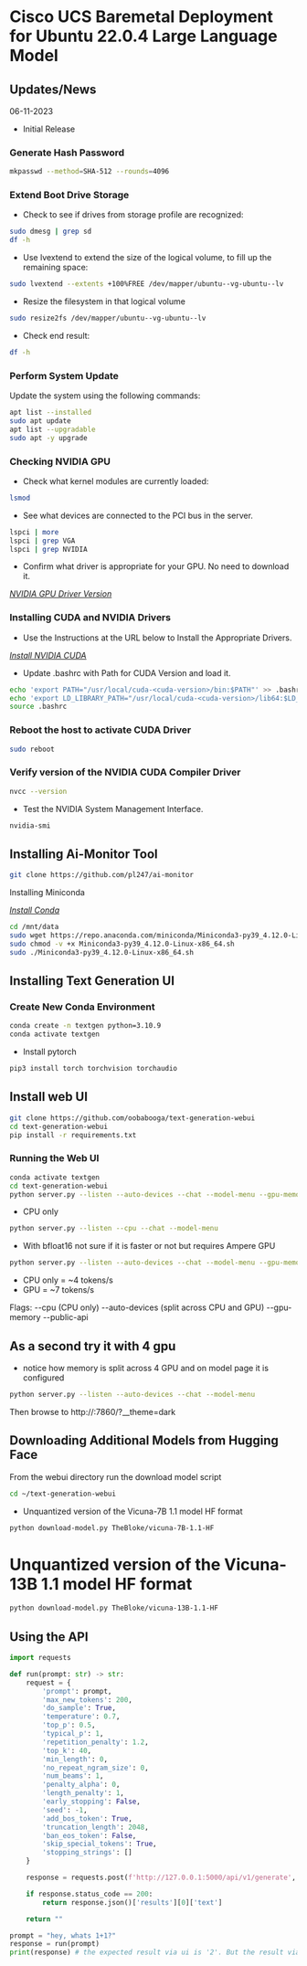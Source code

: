 # Cisco UCS Baremetal Deployment for Ubuntu 22.0.4 Large Language Model

## Updates/News

06-11-2023
* Initial Release

### Generate Hash Password

```bash
mkpasswd --method=SHA-512 --rounds=4096
```

### Extend Boot Drive Storage 

* Check to see if drives from storage profile are recognized:

```bash
sudo dmesg | grep sd
df -h
```

* Use lvextend to extend the size of the logical volume, to fill up the remaining space:

```bash
sudo lvextend --extents +100%FREE /dev/mapper/ubuntu--vg-ubuntu--lv
```

* Resize the filesystem in that logical volume

```bash
sudo resize2fs /dev/mapper/ubuntu--vg-ubuntu--lv
```

* Check end result:

```bash
df -h
```

### Perform System Update

Update the system using the following commands:

```bash
apt list --installed
sudo apt update
apt list --upgradable
sudo apt -y upgrade
```

### Checking NVIDIA GPU 

* Check what kernel modules are currently loaded:

```bash
lsmod
```

* See what devices are connected to the PCI bus in the server.

```bash
lspci | more
lspci | grep VGA
lspci | grep NVIDIA
```

* Confirm what driver is appropriate for your GPU. No need to download it.

[*NVIDIA GPU Driver Version*](https://www.nvidia.com/Download/index.aspx?lang=en)

### Installing CUDA and NVIDIA Drivers

* Use the Instructions at the URL below to Install the Appropriate Drivers.

[*Install NVIDIA CUDA*](https://developer.nvidia.com/cuda-downloads)

* Update .bashrc with Path for CUDA Version and load it.

```bash
echo 'export PATH="/usr/local/cuda-<cuda-version>/bin:$PATH"' >> .bashrc
echo 'export LD_LIBRARY_PATH="/usr/local/cuda-<cuda-version>/lib64:$LD_LIBRARY_PATH"' >> .bashrc
source .bashrc  
```

### Reboot the host to activate CUDA Driver

```bash
sudo reboot
```

### Verify version of the NVIDIA CUDA Compiler Driver

```bash
nvcc --version
```

* Test the NVIDIA System Management Interface.

```bash
nvidia-smi
```

## Installing Ai-Monitor Tool

```bash
git clone https://github.com/pl247/ai-monitor
```

Installing Miniconda  

[*Install Conda*](https://learnubuntu.com/install-conda/) 

 
```bash
cd /mnt/data
sudo wget https://repo.anaconda.com/miniconda/Miniconda3-py39_4.12.0-Linux-x86_64.sh
sudo chmod -v +x Miniconda3-py39_4.12.0-Linux-x86_64.sh
sudo ./Miniconda3-py39_4.12.0-Linux-x86_64.sh
```

## Installing Text Generation UI 

### Create New Conda Environment 

```bash
conda create -n textgen python=3.10.9
conda activate textgen
```

* Install pytorch 

```bash
pip3 install torch torchvision torchaudio
```

 

## Install web UI

```bash
git clone https://github.com/oobabooga/text-generation-webui
cd text-generation-webui
pip install -r requirements.txt
```

### Running the Web UI

```bash
conda activate textgen
cd text-generation-webui
python server.py --listen --auto-devices --chat --model-menu --gpu-memory 35
```
 

* CPU only

```bash
python server.py --listen --cpu --chat --model-menu
```

* With bfloat16 not sure if it is faster or not but requires Ampere GPU

```bash
python server.py --listen --auto-devices --chat --model-menu --gpu-memory 14 --bf16
```

* CPU only = ~4 tokens/s
* GPU = ~7 tokens/s

Flags: 
--cpu (CPU only)
--auto-devices (split across CPU and GPU)
--gpu-memory
--public-api

## As a second try it with 4 gpu

* notice how memory is split across 4 GPU and on model page it is configured

```bash
python server.py --listen --auto-devices --chat --model-menu
```
 

Then browse to http://<your-server>:7860/?__theme=dark

 
## Downloading Additional Models from Hugging Face 

From the webui directory run the download model script

```bash
cd ~/text-generation-webui
```

* Unquantized version of the Vicuna-7B 1.1 model HF format

```bash
python download-model.py TheBloke/vicuna-7B-1.1-HF
```

 

# Unquantized version of the Vicuna-13B 1.1 model HF format 

```bash
python download-model.py TheBloke/vicuna-13B-1.1-HF 
```

## Using the API 


```python
import requests 

def run(prompt: str) -> str: 
    request = { 
        'prompt': prompt, 
        'max_new_tokens': 200, 
        'do_sample': True, 
        'temperature': 0.7, 
        'top_p': 0.5, 
        'typical_p': 1, 
        'repetition_penalty': 1.2, 
        'top_k': 40, 
        'min_length': 0, 
        'no_repeat_ngram_size': 0, 
        'num_beams': 1, 
        'penalty_alpha': 0, 
        'length_penalty': 1, 
        'early_stopping': False, 
        'seed': -1, 
        'add_bos_token': True, 
        'truncation_length': 2048, 
        'ban_eos_token': False, 
        'skip_special_tokens': True, 
        'stopping_strings': [] 
    } 

    response = requests.post(f'http://127.0.0.1:5000/api/v1/generate', json=request) 

    if response.status_code == 200: 
        return response.json()['results'][0]['text'] 

    return "" 

prompt = "hey, whats 1+1?" 
response = run(prompt) 
print(response) # the expected result via ui is '2'. But the result via api is ' \n släktet'. 
```